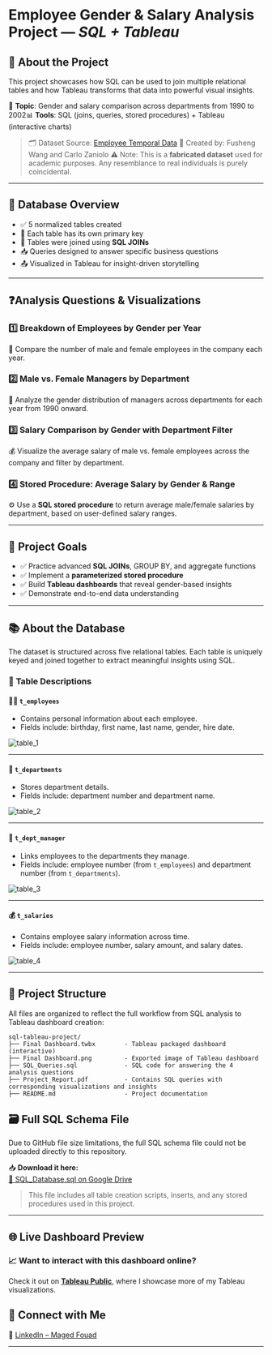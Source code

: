 # **Employee Gender & Salary Analysis Project — *SQL + Tableau***

## 📌 **About the Project**

This project showcases how SQL can be used to join multiple relational tables and how Tableau transforms that data into powerful visual insights.

💼 **Topic**: Gender and salary comparison across departments from 1990 to 2002📊 **Tools**: SQL (joins, queries, stored procedures) + Tableau (interactive charts)

> 🗂️ Dataset Source: [Employee Temporal Data](http://www.cs.aau.dk/TimeCenter/Data/employeeTemporalDataSet.zip)
> 📎 Created by: Fusheng Wang and Carlo Zaniolo
> ⚠️ Note: This is a **fabricated dataset** used for academic purposes. Any resemblance to real individuals is purely coincidental.

---

## 🧾 **Database Overview**

- ✅ 5 normalized tables created
- 🔑 Each table has its own primary key
- 🔗 Tables were joined using **SQL JOINs**
- 📥 Queries designed to answer specific business questions
- 📤 Visualized in Tableau for insight-driven storytelling

---

## ❓**Analysis Questions & Visualizations**

### 1️⃣ Breakdown of Employees by Gender per Year

📅 Compare the number of male and female employees in the company each year.

### 2️⃣ Male vs. Female Managers by Department

🏢 Analyze the gender distribution of managers across departments for each year from 1990 onward.

### 3️⃣ Salary Comparison by Gender with Department Filter

💰 Visualize the average salary of male vs. female employees across the company and filter by department.

### 4️⃣ Stored Procedure: Average Salary by Gender & Range

⚙️ Use a **SQL stored procedure** to return average male/female salaries by department, based on user-defined salary ranges.

---

## 📌 **Project Goals**

- ✅ Practice advanced **SQL JOINs**, GROUP BY, and aggregate functions
- ✅ Implement a **parameterized stored procedure**
- ✅ Build **Tableau dashboards** that reveal gender-based insights
- ✅ Demonstrate end-to-end data understanding

---

## 📚 **About the Database**

The dataset is structured across five relational tables. Each table is uniquely keyed and joined together to extract meaningful insights using SQL.

### 🧾 **Table Descriptions**

#### 🧍‍♂️ `t_employees`

- Contains personal information about each employee.
- Fields include: birthday, first name, last name, gender, hire date.
  
![table_1](https://github.com/user-attachments/assets/5ef8c19c-f9fe-4477-99c6-396e069c1002)

---

#### 🏢 `t_departments`

- Stores department details.
- Fields include: department number and department name.
  
![table_2](https://github.com/user-attachments/assets/b8ece289-a35d-436d-a24f-711fe64d98af)

---

#### 👔 `t_dept_manager`

- Links employees to the departments they manage.
- Fields include: employee number (from `t_employees`) and department number (from `t_departments`).
  
![table_3](https://github.com/user-attachments/assets/b3711cd6-73fd-4d5d-a104-f5a95a5e2b16)

---

#### 💰 `t_salaries`

- Contains employee salary information across time.
- Fields include: employee number, salary amount, and salary dates.
  
![table_4](https://github.com/user-attachments/assets/35c2ea11-3c2e-45a1-8ad0-f4c0bfcc3119)

---

## 📁 **Project Structure**

All files are organized to reflect the full workflow from SQL analysis to Tableau dashboard creation:

```
sql-tableau-project/
├── Final Dashboard.twbx        - Tableau packaged dashboard (interactive)
├── Final Dashboard.png         - Exported image of Tableau dashboard 
├── SQL_Queries.sql             - SQL code for answering the 4 analysis questions
├── Project_Report.pdf          - Contains SQL queries with corresponding visualizations and insights
├── README.md                   - Project documentation
```
## 🗃️ **Full SQL Schema File**

Due to GitHub file size limitations, the full SQL schema file could not be uploaded directly to this repository.

📥 **Download it here:**  
[🔗 SQL_Database.sql on Google Drive](https://drive.google.com/file/d/1bmEGxDpW0dYm0STKkp3HmsUEOtnshXbF/view?usp=drive_link)

> This file includes all table creation scripts, inserts, and any stored procedures used in this project.
---
## 🌐 **Live Dashboard Preview**

### 📈 **Want to interact with this dashboard online?**  
Check it out on **[Tableau Public](https://public.tableau.com/app/profile/maged.fouad/vizzes)**, where I showcase more of my Tableau visualizations.

## 🤝 **Connect with Me**

🔗 [LinkedIn – Maged Fouad](https://www.linkedin.com/in/mfouadmohamed325/)

---

